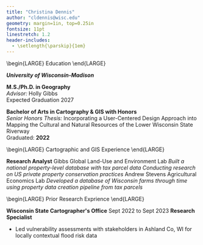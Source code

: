 ```yaml
---
title: "Christina Dennis"
author: "cldennis@wisc.edu"
geometry: margin=1in, top=0.25in
fontsize: 11pt
linestretch: 1.2
header-includes:
  - \setlength{\parskip}{1em}
---
```


\begin{LARGE}
Education
\end{LARGE}

***University of Wisconsin-Madison*** 

**M.S./Ph.D. in Geography**  
*Advisor:* Holly Gibbs  
Expected Graduation 2027

**Bachelor of Arts in Cartography & GIS with Honors**  
*Senior Honors Thesis:* Incorporating a User-Centered Design Approach into Mapping the Cultural and Natural Resources of the Lower Wisconsin State Riverway  
Graduated: **2022**

\begin{LARGE}
Cartographic and GIS Experience
\end{LARGE}

**Research Analyst**
Gibbs Global Land-Use and Environment Lab
*Built a national property-level database with tax parcel data*
*Conducting research on US private property conservation practices*
Andrew Stevens Agricultural Economics Lab
*Developed a database of Wisconsin farms through time using property data creation pipeline from tax parcels*

\begin{LARGE}
Prior Research Exprience
\end{LARGE}

**Wisconsin State Cartographer's Office**
Sept 2022 to Sept 2023
**Research Specialist**
- Led vulnerability assessments with stakeholders in Ashland Co, WI for locally contextual flood
risk data